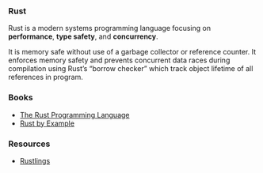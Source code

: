 

### Rust

Rust is a modern systems programming language focusing on **performance**, **type safety**, and **concurrency**. 

It is memory safe without use of a garbage collector or reference counter. It enforces memory safety and prevents concurrent data races during compilation using Rust’s “borrow checker” which track object lifetime of all references in program.

### Books

- [The Rust Programming Language](https://doc.rust-lang.org/book/)
- [Rust by Example](https://doc.rust-lang.org/stable/rust-by-example/)

### Resources

- [Rustlings](https://github.com/rust-lang/rustlings/)
